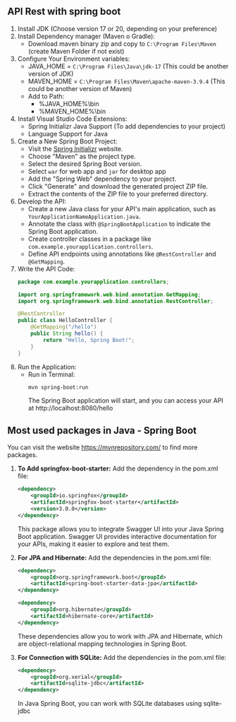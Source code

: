 ## API Rest with spring boot
1. Install JDK (Choose version 17 or 20, depending on your preference)
2. Install Dependency manager (Maven o Gradle):
    - Download maven binary zip and copy to `C:\Program Files\Maven` (create Maven Folder if not exist)
3. Configure Your Environment variables:
    - JAVA_HOME = `C:\Program Files\Java\jdk-17` (This could be another version of JDK)
    - MAVEN_HOME = `C:\Program Files\Maven\apache-maven-3.9.4` (This could be another version of Maven)
    - Add to Path: 
        - %JAVA_HOME%\bin
        - %MAVEN_HOME%\bin
4. Install Visual Studio Code Extensions:
    - Spring Initializr Java Support (To add dependencies to your project)
    - Language Support for Java
4. Create a New Spring Boot Project: 
    - Visit the [Spring Initializr](https://start.spring.io/) website.
    - Choose "Maven" as the project type.
    - Select the desired Spring Boot version.
    - Select `war` for web app and `jar` for desktop app 
    - Add the "Spring Web" dependency to your project.
    - Click "Generate" and download the generated project ZIP file.
    - Extract the contents of the ZIP file to your preferred directory.
4. Develop the API:
    - Create a new Java class for your API's main application, such as `YourApplicationNameApplication.java`.
    - Annotate the class with `@SpringBootApplication` to indicate the Spring Boot application.
    - Create controller classes in a package like `com.example.yourapplication.controllers`.
    - Define API endpoints using annotations like `@RestController` and `@GetMapping`.
5. Write the API Code:
    ```java
    package com.example.yourapplication.controllers;

    import org.springframework.web.bind.annotation.GetMapping;
    import org.springframework.web.bind.annotation.RestController;

    @RestController
    public class HelloController {
        @GetMapping("/hello")
        public String hello() {
            return "Hello, Spring Boot!";
        }
    }
    ```
6. Run the Application:
    - Run in Terminal:
        ```bash
        mvn spring-boot:run
        ```
        The Spring Boot application will start, and you can access your API at http://localhost:8080/hello



## Most used packages in Java - Spring Boot

You can visit the website https://mvnrepository.com/ to find more packages.

1. **To Add springfox-boot-starter:**
    Add the dependency in the pom.xml file:
    ```xml
    <dependency>
        <groupId>io.springfox</groupId>
        <artifactId>springfox-boot-starter</artifactId>
        <version>3.0.0</version>
    </dependency>
    ```
    This package allows you to integrate Swagger UI into your Java Spring Boot application. Swagger UI provides interactive documentation for your APIs, making it easier to explore and test them.


2. **For JPA and Hibernate:**
    Add the dependencies in the pom.xml file:
    ```xml
    <dependency>
        <groupId>org.springframework.boot</groupId>
        <artifactId>spring-boot-starter-data-jpa</artifactId>
    </dependency>
    ```
    ```xml
    <dependency>
        <groupId>org.hibernate</groupId>
        <artifactId>hibernate-core</artifactId>
    </dependency>
    ```
    These dependencies allow you to work with JPA and Hibernate, which are object-relational mapping technologies in Spring Boot.

3. **For Connection with SQLite:**
    Add the dependencies in the pom.xml file:
    ```xml
    <dependency>
        <groupId>org.xerial</groupId>
        <artifactId>sqlite-jdbc</artifactId>
    </dependency>
    ```
    In Java Spring Boot, you can work with SQLite databases using sqlite-jdbc 
